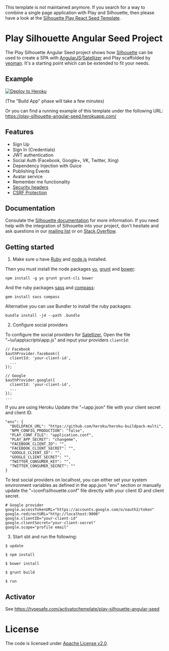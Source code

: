 This template is not maintained anymore. If you search for a way to combine a single page application with Play and Silhouette, then please have a look at the [Silhouette Play React Seed Template](https://github.com/setusoft/silhouette-play-react-seed).


Play Silhouette Angular Seed Project
=====================================

The Play Silhouette Angular Seed project shows how [Silhouette](https://github.com/mohiva/play-silhouette) can be used
to create a SPA with [AngularJS](https://angularjs.org/)/[Satellizer](https://github.com/sahat/satellizer) and Play
scaffolded by [yeoman](https://github.com/tuplejump/play-yeoman). It's a starting point which can be extended to fit
your needs.

## Example

[![Deploy to Heroku](https://www.herokucdn.com/deploy/button.png)](https://heroku.com/deploy)

(The "Build App" phase will take a few minutes)

Or you can find a running example of this template under the following URL: https://play-silhouette-angular-seed.herokuapp.com/

## Features

* Sign Up
* Sign In (Credentials)
* JWT authentication
* Social Auth (Facebook, Google+, VK, Twitter, Xing)
* Dependency Injection with Guice
* Publishing Events
* Avatar service
* Remember me functionality
* [Security headers](https://www.playframework.com/documentation/2.4.x/SecurityHeaders)
* [CSRF Protection](https://www.playframework.com/documentation/2.4.x/ScalaCsrf)

## Documentation

Consulate the [Silhouette documentation](http://silhouette.mohiva.com/docs) for more information. If you need help with the integration of Silhouette into your project, don't hesitate and ask questions in our [mailing list](https://groups.google.com/forum/#!forum/play-silhouette) or on [Stack Overflow](http://stackoverflow.com/questions/tagged/playframework).

## Getting started

1. Make sure u have [Ruby](https://www.ruby-lang.org/de/) and [node.js](http://nodejs.org/) installed.

  Then you must install the node packages [yo](http://yeoman.io), [grunt](http://gruntjs.com/) and [bower](http://bower.io/):

  ```
  npm install -g yo grunt grunt-cli bower
  ```

  And the ruby packages [sass](http://sass-lang.com/) and [compass](http://compass-style.org/):

  ```
  gem install sass compass
  ```

  Alternative you can use Bundler to install the ruby packages:

  ```
  bundle install -j4 --path .bundle
  ```
2. Configure social providers 
  
  To configure the social providers for [Satellizer](https://github.com/sahat/satellizer), Open the file "~\ui\app\scripts\app.js" and input your providers `clientId`: 
  ```
  // Facebook
  $authProvider.facebook({
    clientId: 'your-client-id',
    ...
  });
  
  // Google
  $authProvider.google({
    clientId: 'your-client-id',
    ...
  });
  ...
  ```
  If you are using Heroku Update the "~\app.json" file with your client secret and client ID.
  ```
  "env": {
    "BUILDPACK_URL": "https://github.com/heroku/heroku-buildpack-multi",
    "NPM_CONFIG_PRODUCTION": "false",
    "PLAY_CONF_FILE": "application.conf",
    "PLAY_APP_SECRET": "changeme",
    "FACEBOOK_CLIENT_ID": "",
    "FACEBOOK_CLIENT_SECRET": "",
    "GOOGLE_CLIENT_ID": "",
    "GOOGLE_CLIENT_SECRET": "",
    "TWITTER_CONSUMER_KEY": "",
    "TWITTER_CONSUMER_SECRET": ""
  }
  ```
  
  To test social providers on localhost, you can either set your system environment variables as defined in the app.json "env" section or manually update the "~\conf\silhouette.conf" file directly with your client ID and client secret.
  ```
  # Google provider
  google.accessTokenURL="https://accounts.google.com/o/oauth2/token"
  google.redirectURL="http://localhost:9000"
  google.clientID="your-client-id"
  google.clientSecret="your-client-secret"
  google.scope="profile email"
  ```

3. Start sbt and run the following:

  ```
  $ update

  $ npm install

  $ bower install

  $ grunt build

  $ run
  ```

## Activator

See https://typesafe.com/activator/template/play-silhouette-angular-seed

# License

The code is licensed under [Apache License v2.0](http://www.apache.org/licenses/LICENSE-2.0).
